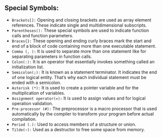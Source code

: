 ## Special Symbols:
* `Brackets[]:` Opening and closing brackets are used as array element references. These indicate single and multidimensional subscripts.
* `Parentheses():` These special symbols are used to indicate function calls and function parameters.
* `Braces{}:` These opening and ending curly braces mark the start and end of a block of code containing more than one executable statement.
* `Comma (, ):` It is used to separate more than one statement like for separating parameters in function calls.
* `Colon(:):` It is an operator that essentially invokes something called an initialization list.
* `Semicolon(;):` It is known as a statement terminator.  It indicates the end of one logical entity. That’s why each individual statement must be ended with a semicolon.
* `Asterisk (*):` It is used to create a pointer variable and for the multiplication of variables.
* `Assignment operator(=):` It is used to assign values and for logical operation validation.
* `Pre-processor (#):` The preprocessor is a macro processor that is used automatically by the compiler to transform your program before actual compilation.
* `Period (.):` Used to access members of a structure or union.
* `Tilde(~):` Used as a destructor to free some space from memory.